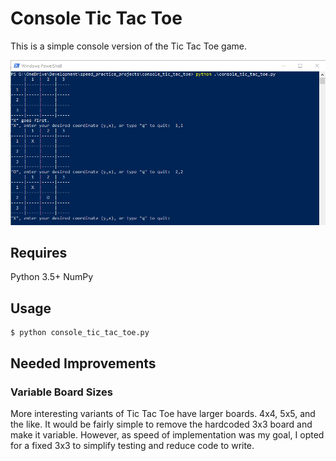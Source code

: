 # Console Tic Tac Toe
This is a simple console version of the Tic Tac Toe game.

<p align="center">
	<img src="../resources/console_tic_tac_toe_1.png">
</p>

## Requires
Python 3.5+
NumPy

## Usage
```
$ python console_tic_tac_toe.py
```

## Needed Improvements
### Variable Board Sizes
More interesting variants of Tic Tac Toe have larger boards. 4x4, 5x5,
and the like. It would be fairly simple to remove the hardcoded 3x3 board
and make it variable. However, as speed of implementation was my goal,
I opted for a fixed 3x3 to simplify testing and reduce code to write.